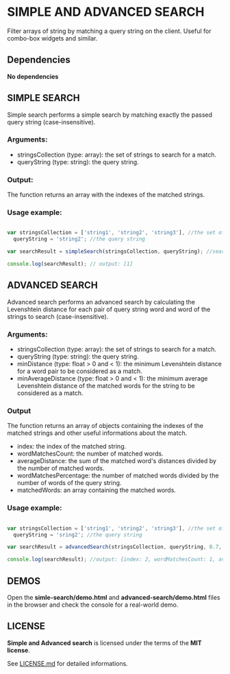 # SIMPLE AND ADVANCED SEARCH

Filter arrays of string by matching a query string on the client.
Useful for combo-box widgets and similar.

## Dependencies

**No dependencies**

## SIMPLE SEARCH

Simple search performs a simple search by matching exactly the passed query string (case-insensitive).


### Arguments:

* stringsCollection (type: array): the set of strings to search for a match.
* queryString (type: string): the query string.


### Output:

The function returns an array with the indexes of the matched strings.


### Usage example:

```javascript

var stringsCollection = ['string1', 'string2', 'string3'], //the set of string to search for a match
  queryString = 'string2'; //the query string

var searchResult = simpleSearch(stringsCollection, queryString); //search ...

console.log(searchResult); // output: [1]

```


## ADVANCED SEARCH

Advanced search performs an advanced search by calculating the Levenshtein distance for each pair of query string word and word of the strings to search (case-insensitive).


### Arguments:

* stringsCollection (type: array): the set of strings to search for a match.
* queryString (type: string): the query string.
* minDistance (type: float > 0 and < 1): the minimum Levenshtein distance for a word pair to be considered as a match.  
* minAverageDistance (type: float > 0 and < 1): the minimum average Levenshtein distance of the matched words for the string to be considered as a match.


### Output

The function returns an array of objects containing the indexes of the matched strings and other useful informations about the match.

* index: the index of the matched string.
* wordMatchesCount: the number of matched words.
* averageDistance: the sum of the matched word's distances divided by the number of matched words.
* wordMatchesPercentage: the number of matched words divided by the number of words of the query string.
* matchedWords: an array containing the matched words.


### Usage example:

```javascript

var stringsCollection = ['string1', 'string2', 'string3'], //the set of string to search for a match
  queryString = 'sring2'; //the query string

var searchResult = advancedSearch(stringsCollection, queryString, 0.7, 0.7); //search ...

console.log(searchResult); //output: {index: 2, wordMatchesCount: 1, averageDistance: 0.XXX, wordMatchesPercentage: 0.XXX, matchedWords: ['string2']}

```

## DEMOS

Open the **simle-search/demo.html** and **advanced-search/demo.html** files in the browser and check the console for a real-world demo.


## LICENSE

**Simple and Advanced search** is licensed under the terms of the **MIT license**.

See [LICENSE.md](LICENSE.md) for detailed informations.
